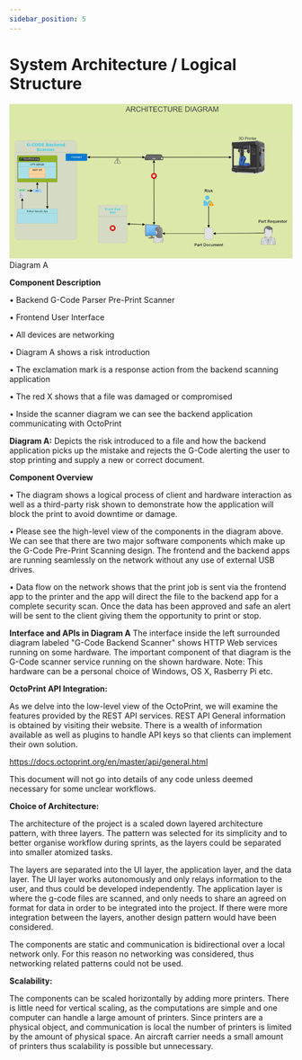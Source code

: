 ```yaml
---
sidebar_position: 5
---
```


# System Architecture / Logical Structure #

![img_2.png](images/img_2.png)
Diagram A


**Component Description**

•	Backend G-Code Parser Pre-Print Scanner

•	Frontend User Interface

•	All devices are networking

•	Diagram A shows a risk introduction

•	The exclamation mark is a response action from the backend scanning application

•	The red X shows that a file was damaged or compromised

•	Inside the scanner diagram we can see the backend application communicating with OctoPrint



**Diagram A:**
Depicts the risk introduced to a file and how the backend application picks up the mistake
and rejects the G-Code alerting the user to stop printing and supply a new or correct document.

**Component Overview**

•	The diagram shows a logical process of client and hardware interaction as well as a third-party risk shown to demonstrate how the application will block the print to avoid downtime or damage.

•	Please see the high-level view of the components in the diagram above.
We can see
that there are two major software components which make up the G-Code Pre-Print Scanning design. The frontend and the backend apps are
running seamlessly on the network without any use of external USB drives.

•	Data flow on the network shows that the print job is sent via the frontend app to the printer and the app will direct the file to the backend app for a complete security scan. Once the data has been approved and safe an alert will be sent to the client giving them the opportunity to print or stop.

**Interface and APIs in Diagram A**
The interface inside the left surrounded diagram labeled "G-Code Backend Scanner" shows HTTP Web services running on some hardware. The important component of that diagram is the G-Code scanner service running on the shown hardware. Note: This hardware can be a personal choice of Windows, OS X, Rasberry Pi etc.


**OctoPrint API Integration:**

As we delve into the low-level view of the OctoPrint, we will examine the features provided by the REST API services.
REST API General information is obtained by visiting their website. There is a wealth of information available as well as plugins to handle API keys so that clients can implement their own solution.

https://docs.octoprint.org/en/master/api/general.html

This document will not go into details of any code unless deemed necessary for some unclear workflows.

**Choice of Architecture:**

The architecture of the project is a scaled down layered architecture pattern, with three layers. The pattern was selected for its simplicity and to better organise workflow during sprints, as the layers could be separated into smaller atomized tasks.

The layers are separated into the UI layer, the application layer, and the data layer. The UI layer works autonomously and only relays information to the user, and thus could be developed independently. The application layer is where the g-code files are scanned, and only needs to share an agreed on format for data in order to be integrated into the project. If there were more integration between the layers, another design pattern would have been considered. 

The components are static and communication is bidirectional over a local network only. For this reason no networking was considered, thus networking related patterns could not be used. 

**Scalability:**

The components can be scaled horizontally by adding more printers. There is little need for vertical scaling, as the computations are simple and one computer can handle a large amount of printers. Since printers are a physical object, and communication is local the number of printers is limited by the amount of physical space. An aircraft carrier needs a small amount of printers thus scalability is possible but unnecessary. 


